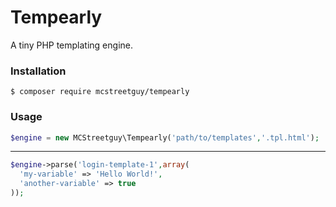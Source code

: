 # Tempearly
A tiny PHP templating engine.

### Installation
```
$ composer require mcstreetguy/tempearly
```

### Usage
```PHP
$engine = new MCStreetguy\Tempearly('path/to/templates','.tpl.html');
```

---

```PHP
$engine->parse('login-template-1',array(
  'my-variable' => 'Hello World!',
  'another-variable' => true
));
```
